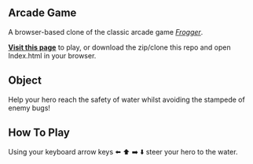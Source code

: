 ## Arcade Game

A browser-based clone of the classic arcade game *[Frogger](https://en.wikipedia.org/wiki/Frogger)*.

**[Visit this page](https://stasiulek.github.io/arcade-game/)** to play, or download the zip/clone this repo and open Index.html in your browser.

## Object

Help your hero reach the safety of water whilst avoiding the stampede of enemy bugs!

## How To Play

 Using your keyboard arrow keys :arrow_left: :arrow_up: :arrow_right: :arrow_down: steer your hero to the water.

